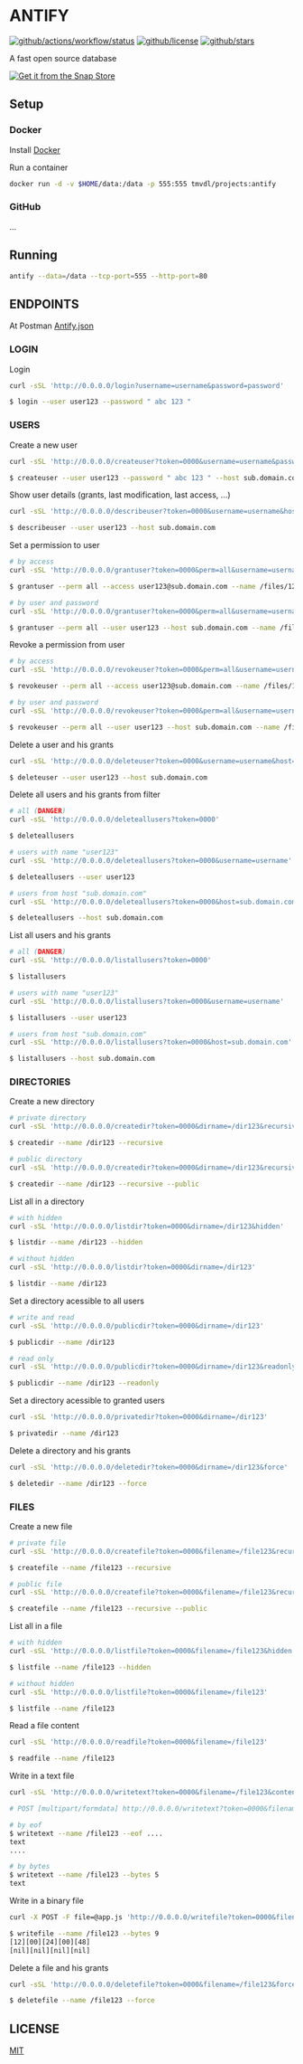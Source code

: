 # ANTIFY

[![github/actions/workflow/status](https://img.shields.io/github/actions/workflow/status/brtmvdl/antify/docker-push.yml)](https://img.shields.io/github/actions/workflow/status/brtmvdl/antify/docker-push.yml) [![github/license](https://img.shields.io/github/license/brtmvdl/antify)](https://img.shields.io/github/license/brtmvdl/antify) [![github/stars](https://img.shields.io/github/stars/brtmvdl/antify?style=social)](https://img.shields.io/github/stars/brtmvdl/antify?style=social)

A fast open source database

[![Get it from the Snap Store](https://snapcraft.io/static/images/badges/en/snap-store-white.svg)](https://snapcraft.io/antify)

## Setup

### Docker

Install [Docker](https://docs.docker.com/get-docker/) 

Run a container

```sh
docker run -d -v $HOME/data:/data -p 555:555 tmvdl/projects:antify
```

### GitHub

...

## Running

```sh
antify --data=/data --tcp-port=555 --http-port=80
```

## ENDPOINTS

At Postman [Antify.json](./antify.json)

### LOGIN

Login

```sh
curl -sSL 'http://0.0.0.0/login?username=username&password=password'

$ login --user user123 --password " abc 123 "
```

### USERS

Create a new user

```sh
curl -sSL 'http://0.0.0.0/createuser?token=0000&username=username&password=password&host=sub.domain.com'

$ createuser --user user123 --password " abc 123 " --host sub.domain.com
```

Show user details (grants, last modification, last access, ...)

```sh
curl -sSL 'http://0.0.0.0/describeuser?token=0000&username=username&host=sub.domain.com'

$ describeuser --user user123 --host sub.domain.com
```

Set a permission to user

```sh
# by access
curl -sSL 'http://0.0.0.0/grantuser?token=0000&perm=all&username=usernamefiles/123'

$ grantuser --perm all --access user123@sub.domain.com --name /files/123

# by user and password
curl -sSL 'http://0.0.0.0/grantuser?token=0000&perm=all&username=username&host=sub.domain.com&username=usernamefiles/123'

$ grantuser --perm all --user user123 --host sub.domain.com --name /files/123
```

Revoke a permission from user

```sh
# by access
curl -sSL 'http://0.0.0.0/revokeuser?token=0000&perm=all&username=usernamefiles/123'

$ revokeuser --perm all --access user123@sub.domain.com --name /files/123

# by user and password
curl -sSL 'http://0.0.0.0/revokeuser?token=0000&perm=all&username=username&host=sub.domain.com&username=usernamefiles/123'

$ revokeuser --perm all --user user123 --host sub.domain.com --name /files/123
```

Delete a user and his grants

```sh
curl -sSL 'http://0.0.0.0/deleteuser?token=0000&username=username&host=sub.domain.com'

$ deleteuser --user user123 --host sub.domain.com
```

Delete all users and his grants from filter

```sh
# all (DANGER)
curl -sSL 'http://0.0.0.0/deleteallusers?token=0000'

$ deleteallusers

# users with name "user123"
curl -sSL 'http://0.0.0.0/deleteallusers?token=0000&username=username'

$ deleteallusers --user user123

# users from host "sub.domain.com"
curl -sSL 'http://0.0.0.0/deleteallusers?token=0000&host=sub.domain.com'

$ deleteallusers --host sub.domain.com
```

List all users and his grants

```sh
# all (DANGER)
curl -sSL 'http://0.0.0.0/listallusers?token=0000'

$ listallusers

# users with name "user123"
curl -sSL 'http://0.0.0.0/listallusers?token=0000&username=username'

$ listallusers --user user123

# users from host "sub.domain.com"
curl -sSL 'http://0.0.0.0/listallusers?token=0000&host=sub.domain.com'

$ listallusers --host sub.domain.com
```

### DIRECTORIES

Create a new directory

```sh
# private directory
curl -sSL 'http://0.0.0.0/createdir?token=0000&dirname=/dir123&recursive'

$ createdir --name /dir123 --recursive

# public directory
curl -sSL 'http://0.0.0.0/createdir?token=0000&dirname=/dir123&recursive&public'

$ createdir --name /dir123 --recursive --public
```

List all in a directory

```sh
# with hidden
curl -sSL 'http://0.0.0.0/listdir?token=0000&dirname=/dir123&hidden'

$ listdir --name /dir123 --hidden

# without hidden
curl -sSL 'http://0.0.0.0/listdir?token=0000&dirname=/dir123'

$ listdir --name /dir123
```

Set a directory acessible to all users

```sh
# write and read
curl -sSL 'http://0.0.0.0/publicdir?token=0000&dirname=/dir123'

$ publicdir --name /dir123

# read only
curl -sSL 'http://0.0.0.0/publicdir?token=0000&dirname=/dir123&readonly'

$ publicdir --name /dir123 --readonly
```

Set a directory acessible to granted users

```sh
curl -sSL 'http://0.0.0.0/privatedir?token=0000&dirname=/dir123'

$ privatedir --name /dir123
```

Delete a directory and his grants

```sh
curl -sSL 'http://0.0.0.0/deletedir?token=0000&dirname=/dir123&force'

$ deletedir --name /dir123 --force
```

### FILES

Create a new file

```sh
# private file
curl -sSL 'http://0.0.0.0/createfile?token=0000&filename=/file123&recursive'

$ createfile --name /file123 --recursive

# public file
curl -sSL 'http://0.0.0.0/createfile?token=0000&filename=/file123&recursive&public'

$ createfile --name /file123 --recursive --public
```

List all in a file

```sh
# with hidden
curl -sSL 'http://0.0.0.0/listfile?token=0000&filename=/file123&hidden'

$ listfile --name /file123 --hidden

# without hidden
curl -sSL 'http://0.0.0.0/listfile?token=0000&filename=/file123'

$ listfile --name /file123
```

Read a file content

```sh
curl -sSL 'http://0.0.0.0/readfile?token=0000&filename=/file123'

$ readfile --name /file123
```

Write in a text file

```sh
curl -sSL 'http://0.0.0.0/writetext?token=0000&filename=/file123&content=text'

# POST [multipart/formdata] http://0.0.0.0/writetext?token=0000&filename=/file123

# by eof
$ writetext --name /file123 --eof ....
text
....

# by bytes
$ writetext --name /file123 --bytes 5
text

```

Write in a binary file

```sh
curl -X POST -F file=@app.js 'http://0.0.0.0/writefile?token=0000&filename=/photo.jpg'

$ writefile --name /file123 --bytes 9
[12][00][24][00][48]
[nil][nil][nil][nil]
```

Delete a file and his grants

```sh
curl -sSL 'http://0.0.0.0/deletefile?token=0000&filename=/file123&force'

$ deletefile --name /file123 --force
```

## LICENSE

[MIT](./LICENSE)
